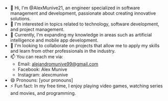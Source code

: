 - 👋 Hi, I'm @AlexMunive21, an engineer specialized in software management and development, passionate about creating innovative solutions.
- 👀 I'm interested in topics related to technology, software development, and project management.
- 🌱 Currently, I'm expanding my knowledge in areas such as artificial intelligence and mobile app development.
- 💞️ I'm looking to collaborate on projects that allow me to apply my skills and learn from other professionals in the industry.
- 📫 You can reach me via:
   - Email: alejandromunive99@gmail.com
   - Facebook: Alex Munive
   - Instagram: alexcmunive
- 😄 Pronouns: [your pronouns]
- ⚡ Fun fact: In my free time, I enjoy playing video games, watching series and movies, and programming.

<!---
AlexMunive21/AlexMunive21 is a ✨ special ✨ repository because its `README.md` (this file) appears on your GitHub profile.
You can click the Preview link to take a look at your changes.
--->
